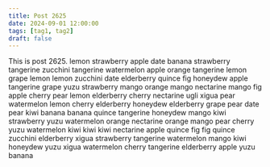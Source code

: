 ```yaml
---
title: Post 2625
date: 2024-09-01 12:00:00
tags: [tag1, tag2]
draft: false
---
```

This is post 2625.
lemon
strawberry
apple
date
banana
strawberry
tangerine
zucchini
tangerine
watermelon
apple
orange
tangerine
lemon
grape
lemon
lemon
zucchini
date
elderberry
quince
fig
honeydew
apple
tangerine
grape
yuzu
strawberry
mango
orange
mango
nectarine
mango
fig
apple
cherry
pear
lemon
elderberry
cherry
nectarine
ugli
xigua
pear
watermelon
lemon
cherry
elderberry
honeydew
elderberry
grape
pear
date
pear
kiwi
banana
banana
quince
tangerine
honeydew
mango
kiwi
strawberry
yuzu
watermelon
orange
nectarine
orange
mango
pear
cherry
yuzu
watermelon
kiwi
kiwi
kiwi
nectarine
apple
quince
fig
fig
quince
zucchini
elderberry
xigua
strawberry
tangerine
watermelon
mango
kiwi
honeydew
yuzu
xigua
watermelon
cherry
tangerine
elderberry
apple
yuzu
banana
